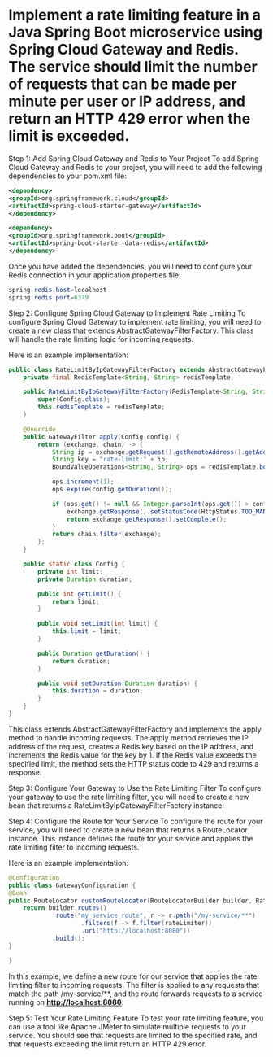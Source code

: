 # Implement a rate limiting feature in a Java Spring Boot microservice using Spring Cloud Gateway and Redis. The service should limit the number of requests that can be made per minute per user or IP address, and return an HTTP 429 error when the limit is exceeded.

Step 1: Add Spring Cloud Gateway and Redis to Your Project
To add Spring Cloud Gateway and Redis to your project, you will need to add the following dependencies to your pom.xml file:

```xml
<dependency>
<groupId>org.springframework.cloud</groupId>
<artifactId>spring-cloud-starter-gateway</artifactId>
</dependency>

<dependency>
<groupId>org.springframework.boot</groupId>
<artifactId>spring-boot-starter-data-redis</artifactId>
</dependency>
```

Once you have added the dependencies, you will need to configure your Redis connection in your application.properties file:

```java
spring.redis.host=localhost
spring.redis.port=6379
```

Step 2: Configure Spring Cloud Gateway to Implement Rate Limiting
To configure Spring Cloud Gateway to implement rate limiting, you will need to create a new class that extends AbstractGatewayFilterFactory. This class will handle the rate limiting logic for incoming requests.

Here is an example implementation:

```java
public class RateLimitByIpGatewayFilterFactory extends AbstractGatewayFilterFactory<RateLimitByIpGatewayFilterFactory.Config> {
    private final RedisTemplate<String, String> redisTemplate;

    public RateLimitByIpGatewayFilterFactory(RedisTemplate<String, String> redisTemplate) {
        super(Config.class);
        this.redisTemplate = redisTemplate;
    }

    @Override
    public GatewayFilter apply(Config config) {
        return (exchange, chain) -> {
            String ip = exchange.getRequest().getRemoteAddress().getAddress().getHostAddress();
            String key = "rate-limit:" + ip;
            BoundValueOperations<String, String> ops = redisTemplate.boundValueOps(key);

            ops.increment(1);
            ops.expire(config.getDuration());

            if (ops.get() != null && Integer.parseInt(ops.get()) > config.getLimit()) {
                exchange.getResponse().setStatusCode(HttpStatus.TOO_MANY_REQUESTS);
                return exchange.getResponse().setComplete();
            }
            return chain.filter(exchange);
        };
    }

    public static class Config {
        private int limit;
        private Duration duration;

        public int getLimit() {
            return limit;
        }

        public void setLimit(int limit) {
            this.limit = limit;
        }

        public Duration getDuration() {
            return duration;
        }

        public void setDuration(Duration duration) {
            this.duration = duration;
        }
    }
}
```

This class extends AbstractGatewayFilterFactory and implements the apply method to handle incoming requests. The apply method retrieves the IP address of the request, creates a Redis key based on the IP address, and increments the Redis value for the key by 1. If the Redis value exceeds the specified limit, the method sets the HTTP status code to 429 and returns a response.

Step 3: Configure Your Gateway to Use the Rate Limiting Filter
To configure your gateway to use the rate limiting filter, you will need to create a new bean that returns a RateLimitByIpGatewayFilterFactory instance:

Step 4: Configure the Route for Your Service
To configure the route for your service, you will need to create a new bean that returns a RouteLocator instance. This instance defines the route for your service and applies the rate limiting filter to incoming requests.

Here is an example implementation:

```java
@Configuration
public class GatewayConfiguration {
@Bean
public RouteLocator customRouteLocator(RouteLocatorBuilder builder, RateLimitByIpGatewayFilterFactory rateLimiter) {
    return builder.routes()
            .route("my_service_route", r -> r.path("/my-service/**")
                    .filters(f -> f.filter(rateLimiter))
                    .uri("http://localhost:8080"))
            .build();
}

}
```

In this example, we define a new route for our service that applies the rate limiting filter to incoming requests. The filter is applied to any requests that match the path /my-service/**, and the route forwards requests to a service running on **[http://localhost:8080](http://localhost:8080/)**.

Step 5: Test Your Rate Limiting Feature
To test your rate limiting feature, you can use a tool like Apache JMeter to simulate multiple requests to your service. You should see that requests are limited to the specified rate, and that requests exceeding the limit return an HTTP 429 error.